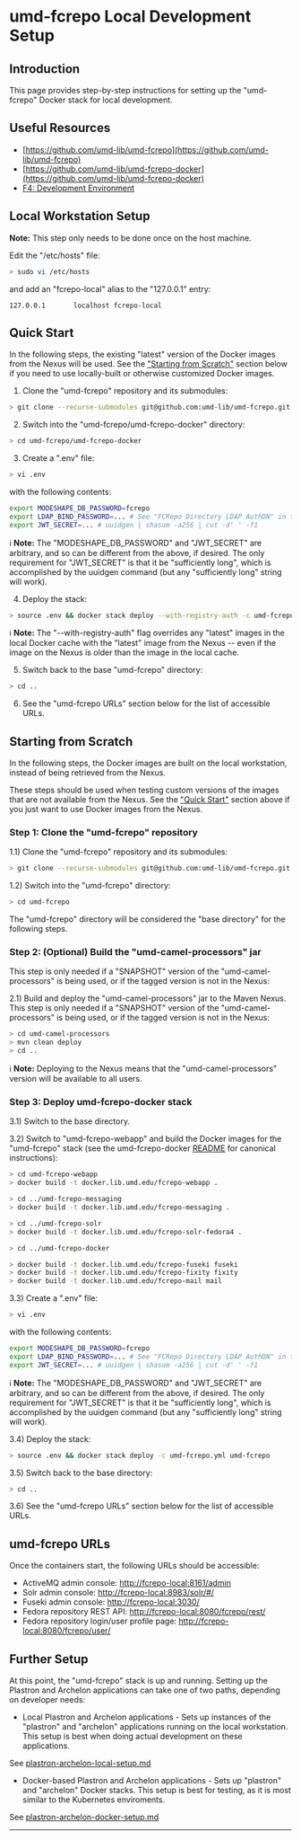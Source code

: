 # umd-fcrepo Local Development Setup

## Introduction

This page provides step-by-step instructions for setting up the
"umd-fcrepo" Docker stack for local development.

## Useful Resources

* [https://github.com/umd-lib/umd-fcrepo](https://github.com/umd-lib/umd-fcrepo)
* [https://github.com/umd-lib/umd-fcrepo-docker](https://github.com/umd-lib/umd-fcrepo-docker)
* [F4: Development Environment](https://confluence.umd.edu/display/LIB/F4%3A+Development+Environment)

## Local Workstation Setup

**Note:** This step only needs to be done once on the host machine.

Edit the "/etc/hosts" file:

```bash
> sudo vi /etc/hosts
```

and add an "fcrepo-local" alias to the "127.0.0.1" entry:

```
127.0.0.1       localhost fcrepo-local
```

## Quick Start

In the following steps, the existing "latest" version of the Docker images from
the Nexus will be used. See the
["Starting from Scratch"](#starting-from-scratch) section below if you
need to use locally-built or otherwise customized Docker images.

1) Clone the "umd-fcrepo" repository and its submodules:

```bash
> git clone --recurse-submodules git@github.com:umd-lib/umd-fcrepo.git
```

2) Switch into the "umd-fcrepo/umd-fcrepo-docker" directory:

```bash
> cd umd-fcrepo/umd-fcrepo-docker
```

3) Create a ".env" file:

```bash
> vi .env
```

with the following contents:

```bash
export MODESHAPE_DB_PASSWORD=fcrepo
export LDAP_BIND_PASSWORD=... # See "FCRepo Directory LDAP AuthDN" in the "Identities" document on Box.
export JWT_SECRET=... # uuidgen | shasum -a256 | cut -d' ' -f1
```

ℹ️ **Note:** The "MODESHAPE_DB_PASSWORD" and "JWT_SECRET" are arbitrary, and
so can be different from the above, if desired. The only requirement for
"JWT_SECRET" is that it be "sufficiently long", which is accomplished by
the uuidgen command (but any "sufficiently long" string will work).

4) Deploy the stack:

```bash
> source .env && docker stack deploy --with-registry-auth -c umd-fcrepo.yml umd-fcrepo
```

ℹ️ **Note:** The "--with-registry-auth" flag overrides any "latest" images in
the local Docker cache with the "latest" image from the Nexus -- even if the
image on the Nexus is older than the image in the local cache.

5) Switch back to the base "umd-fcrepo" directory:

```bash
> cd ..
```

6) See the "umd-fcrepo URLs" section below for the list of accessible URLs.

## Starting from Scratch

In the following steps, the Docker images are built on the local workstation,
instead of being retrieved from the Nexus.

These steps should be used when testing custom versions of the images that
are not available from the Nexus. See the ["Quick Start"](#quick-start) section
above if you just want to use Docker images from the Nexus.

### Step 1: Clone the "umd-fcrepo" repository

1.1) Clone the "umd-fcrepo" repository and its submodules:

```bash
> git clone --recurse-submodules git@github.com:umd-lib/umd-fcrepo.git
```

1.2) Switch into the "umd-fcrepo" directory:

```bash
> cd umd-fcrepo
```

The "umd-fcrepo" directory will be considered the "base directory" for the
following steps.

### Step 2: (Optional) Build the "umd-camel-processors" jar

This step is only needed if a "SNAPSHOT" version of the "umd-camel-processors"
is being used, or if the tagged version is not in the Nexus:

2.1) Build and deploy the "umd-camel-processors" jar to the
Maven Nexus. This step is only needed if a "SNAPSHOT" version of the
"umd-camel-processors" is being used, or if the tagged version is not
in the Nexus:

```bash
> cd umd-camel-processors
> mvn clean deploy
> cd ..
```

ℹ️ **Note:** Deploying to the Nexus means that the "umd-camel-processors"
version will be available to all users.

### Step 3: Deploy umd-fcrepo-docker stack

3.1) Switch to the base directory.

3.2) Switch to "umd-fcrepo-webapp" and build the Docker images for the
"umd-fcrepo" stack (see the umd-fcrepo-docker [README][umd-fcrepo-docker-README]
for canonical instructions):

```bash
> cd umd-fcrepo-webapp
> docker build -t docker.lib.umd.edu/fcrepo-webapp .

> cd ../umd-fcrepo-messaging
> docker build -t docker.lib.umd.edu/fcrepo-messaging .

> cd ../umd-fcrepo-solr
> docker build -t docker.lib.umd.edu/fcrepo-solr-fedora4 .

> cd ../umd-fcrepo-docker

> docker build -t docker.lib.umd.edu/fcrepo-fuseki fuseki
> docker build -t docker.lib.umd.edu/fcrepo-fixity fixity
> docker build -t docker.lib.umd.edu/fcrepo-mail mail
```

3.3) Create a ".env" file:

```bash
> vi .env
```

with the following contents:

```bash
export MODESHAPE_DB_PASSWORD=fcrepo
export LDAP_BIND_PASSWORD=... # See "FCRepo Directory LDAP AuthDN" in the "Identities" document on Box.
export JWT_SECRET=... # uuidgen | shasum -a256 | cut -d' ' -f1
```

ℹ️ **Note:** The "MODESHAPE_DB_PASSWORD" and "JWT_SECRET" are arbitrary, and
so can be different from the above, if desired. The only requirement for
"JWT_SECRET" is that it be "sufficiently long", which is accomplished by
the uuidgen command (but any "sufficiently long" string will work).

3.4) Deploy the stack:

```bash
> source .env && docker stack deploy -c umd-fcrepo.yml umd-fcrepo
```

3.5) Switch back to the base directory:

```bash
> cd ..
```

3.6) See the "umd-fcrepo URLs" section below for the list of accessible URLs.

## umd-fcrepo URLs

Once the containers start, the following URLs should be accessible:

* ActiveMQ admin console: <http://fcrepo-local:8161/admin>
* Solr admin console: <http://fcrepo-local:8983/solr/#/>
* Fuseki admin console: <http://fcrepo-local:3030/>
* Fedora repository REST API: <http://fcrepo-local:8080/fcrepo/rest/>
* Fedora repository login/user profile page: <http://fcrepo-local:8080/fcrepo/user/>

## Further Setup

At this point, the "umd-fcrepo" stack is up and running. Setting up the Plastron
and Archelon applications can take one of two paths, depending on developer
needs:

* Local Plastron and Archelon applications - Sets up instances of the "plastron"
and "archelon" applications running on the local workstation. This setup is
best when doing actual development on these applications.

See [plastron-archelon-local-setup.md](plastron-archelon-local-setup.md)

* Docker-based Plastron and Archelon applications - Sets up "plastron" and
"archelon" Docker stacks. This setup is best for testing, as it is most
similar to the Kubernetes enviroments.

See [plastron-archelon-docker-setup.md](plastron-archelon-docker-setup.md)

----
[umd-fcrepo-docker-README]: https://github.com/umd-lib/umd-fcrepo-docker/blob/develop/README.md#quick-start